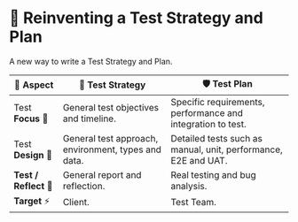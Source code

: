 # 🧪 Reinventing a Test Strategy and Plan
A new way to write a Test Strategy and Plan.

| 🧊 Aspect               | 🚀 Test Strategy                                                            | 🛡️ Test Plan                                                                                                     |
| ------------------------ | ----------------------------------------------------------------------------- | ----------------------------------------------------------------------------------------------------------------- |
| Test **Focus** 💫             | General test objectives and timeline.                              | Specific requirements, performance and integration to test.                                  |
| Test **Design** 📐       | General test approach, environment, types and data.                 | Detailed tests such as manual, unit, performance, E2E and UAT.                                |
| **Test / Reflect** 🐞 | General report and reflection.                     | Real testing and bug analysis.                         |
| **Target** ⚡️          | Client.                                                                  | Test Team.                                                                                                          |
